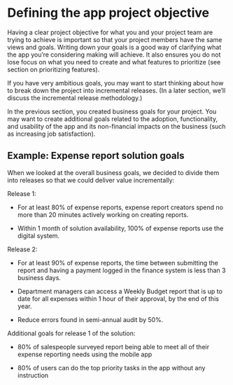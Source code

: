 Defining the app project objective
==================================

Having a clear project objective for what you and your project team are trying
to achieve is important so that your project members have the same views and
goals. Writing down your goals is a good way of clarifying what the app you’re
considering making will achieve. It also ensures you do not lose focus on what
you need to create and what features to prioritize (see section on prioritizing
features).

If you have very ambitious goals, you may want to start thinking about how to
break down the project into incremental releases. (In a later section, we’ll
discuss the incremental release methodology.)

In the previous section, you created business goals for your project. You may
want to create additional goals related to the adoption, functionality, and
usability of the app and its non-financial impacts on the business (such as
increasing job satisfaction).

Example: Expense report solution goals
--------------------------------------

When we looked at the overall business goals, we decided to divide them into
releases so that we could deliver value incrementally:

Release 1:

-   For at least 80% of expense reports, expense report creators spend no more
    than 20 minutes actively working on creating reports.

-   Within 1 month of solution availability, 100% of expense reports use the
    digital system.

Release 2:

-   For at least 90% of expense reports, the time between submitting the report
    and having a payment logged in the finance system is less than 3 business
    days.

-   Department managers can access a Weekly Budget report that is up to date for
    all expenses within 1 hour of their approval, by the end of this year.

-   Reduce errors found in semi-annual audit by 50%.

Additional goals for release 1 of the solution:

-   80% of salespeople surveyed report being able to meet all of their expense
    reporting needs using the mobile app

-   80% of users can do the top priority tasks in the app without any
    instruction
